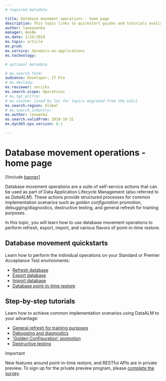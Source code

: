 ```yaml
---
# required metadata

title: Database movement operations - home page
description: This topic links to quickstart guides and tutorials available for Database Movement features in Lifecycle Services. 
author: laneswenka
manager: AnnBe
ms.date: 1/25/2019
ms.topic: article
ms.prod: 
ms.service: dynamics-ax-applications
ms.technology: 

# optional metadata

# ms.search.form: 
audience: Developer, IT Pro
# ms.devlang: 
ms.reviewer: sericks
ms.search.scope: Operations
# ms.tgt_pltfrm: 
# ms.custom: [used by loc for topics migrated from the wiki]
ms.search.region: Global
# ms.search.industry: 
ms.author: laswenka
ms.search.validFrom: 2018-10-31
ms.dyn365.ops.version: 8.1

---
```


# Database movement operations - home page

[!include [banner](../includes/banner.md)]

Database movement operations are a suite of self-service actions that can be used as part of Data Application Lifecycle Management (also referred to as *DataALM*).  These actions provide structured processes for common implementation scenarios such as *golden configuration* promotion, debugging/diagnostics, destructive testing, and general refresh for training purposes.

In this topic, you will learn how to use database movement operations to perform refresh, export, import, and various flavors of point-in-time restore.

## Database movement quickstarts
Learn how to perform the individual operations on your Standard or Premier Acceptance Test environments:
 * [Refresh database](database-refresh.md)
 * [Export database](export-database.md)
 * [Import database](import-database.md)
 * [Database point-in-time restore](database-point-in-time-restore.md)

 ## Step-by-step tutorials
 Learn how to achieve common implementation scenarios using DataALM to your advantage:
 * [General refresh for training purposes](dbmovement-scenario-general-refresh.md)
 * [Debugging and diagnostics](dbmovement-scenario-debugdiag.md)
 * ['Golden Configuration' promotion](dbmovement-scenario-goldenconfig.md)
 * [Destructive testing](dbmovement-scenario-destructivetests.md)
 
 > [!Important]
 > New features around point-in-time restore, and RESTful APIs are in private preview.  To sign up for the private preview program, please [complete the survey](https://aka.ms/SelfServiceDatabaseMovementPreview).
